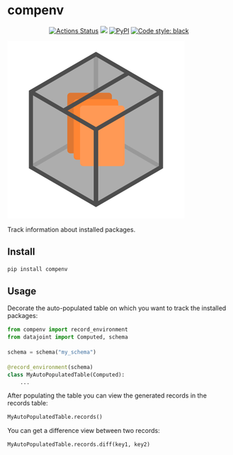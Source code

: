 # compenv

<p align="center">
<a href="https://github.com/sinzlab/compenv/actions/workflows/ci.yml"><img alt="Actions Status" src="https://github.com/sinzlab/compenv/actions/workflows/ci.yml/badge.svg"></a>
<a href="https://codecov.io/gh/sinzlab/compenv"><img src="https://codecov.io/gh/sinzlab/compenv/branch/main/graph/badge.svg?token=r1gr933Slt"/></a>
<a href="https://pypi.org/project/compenv/"><img alt="PyPI" src="https://img.shields.io/pypi/v/compenv"></a>
<a href="https://github.com/psf/black"><img alt="Code style: black" src="https://img.shields.io/badge/code%20style-black-000000.svg"></a>
</p>

<img src="compenv.png" alt="compenv logo">

Track information about installed packages.

## Install

```bash
pip install compenv
```

## Usage

Decorate the auto-populated table on which you want to track the installed packages:

```python
from compenv import record_environment
from datajoint import Computed, schema

schema = schema("my_schema")

@record_environment(schema)
class MyAutoPopulatedTable(Computed):
    ...
```

After populating the table you can view the generated records in the records table:

```python
MyAutoPopulatedTable.records()
```

You can get a difference view between two records:

```python
MyAutoPopulatedTable.records.diff(key1, key2)
```
